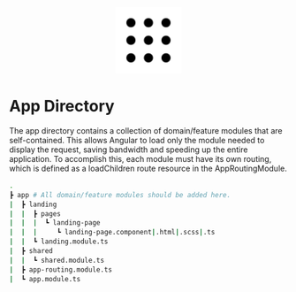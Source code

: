 <p align="center">
  <img src="./docs/images/app_directory.svg" alt="app-directory" width="120px" height="120px"/>
  <br>
</p>

# App Directory

The app directory contains a collection of domain/feature modules that are self-contained. This allows Angular to load only the module needed to display the request, saving bandwidth and speeding up the entire application. To accomplish this, each module must have its own routing, which is defined as a loadChildren route resource in the AppRoutingModule.

```bash
.
┣ app # All domain/feature modules should be added here.
|  ┣ landing
|  |  ┣ pages
|  |  |  ┗ landing-page
|  |  |     ┗ landing-page.component|.html|.scss|.ts
|  |  ┗ landing.module.ts
|  ┣ shared
|  |  ┗ shared.module.ts
|  ┣ app-routing.module.ts
|  ┗ app.module.ts
```
